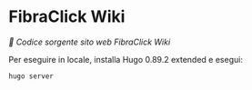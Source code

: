 # FibraClick Wiki

*📄 Codice sorgente sito web FibraClick Wiki*

Per eseguire in locale, installa Hugo 0.89.2 extended e esegui:

```shell
hugo server
```
